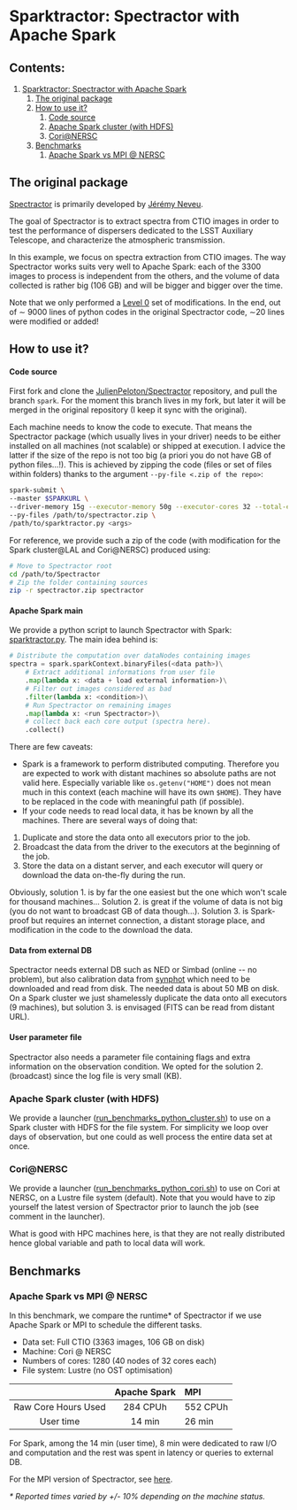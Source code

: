 # Sparktractor: Spectractor with Apache Spark <a name="Sparktractor--Spectractor-with-Apache-Spark"></a>

<!-- toc -->

## Contents:

1. [Sparktractor: Spectractor with Apache Spark](#Sparktractor--Spectractor-with-Apache-Spark)
   1. [The original package](#The-original-package)
   1. [How to use it?](#How-to-use-it?)
      1. [Code source](#Code-source)
      1. [Apache Spark cluster (with HDFS)](#Apache-Spark-cluster--with-HDFS-)
      1. [Cori@NERSC](#Cori@NERSC)
   1. [Benchmarks](#Benchmarks)
      1. [Apache Spark vs MPI @ NERSC](#Apache-Spark-vs-MPI-@-NERSC)

<!-- endtoc -->

## The original package <a name="The-original-package"></a>

[Spectractor](https://github.com/LSSTDESC/Spectractor) is primarily developed by [Jérémy Neveu](https://github.com/jeremyneveu).

The goal of Spectractor is to extract spectra from CTIO images in order to test the performance of dispersers dedicated to the LSST Auxiliary Telescope, and characterize the atmospheric transmission.

In this example, we focus on spectra extraction from CTIO images. The way Spectractor works suits very well to Apache Spark: each of the 3300 images to process is independent from the others, and the volume of data collected is rather big (106 GB) and will be bigger and bigger over the time.

Note that we only performed a [Level 0](https://github.com/astrolabsoftware/spark-lsst) set of modifications. In the end, out of ∼ 9000 lines of python codes in the original Spectractor code, ∼20 lines were modified or added!

## How to use it? <a name="How-to-use-it?"></a>

#### Code source

First fork and clone the [JulienPeloton/Spectractor](https://github.com/JulienPeloton/Spectractor) repository, and pull the branch `spark`. For the moment this branch lives in my fork, but later it will be merged in the original repository (I keep it sync with the original).

Each machine needs to know the code to execute. That means the Spectractor package (which usually lives in your driver) needs to be either installed on all machines (not scalable) or shipped at execution. I advice the latter if the size of the repo is not too big (a priori you do not have GB of python files...!). This is achieved by zipping the code (files or set of files within folders) thanks to the argument `--py-file <.zip of the repo>`:

```bash
spark-submit \
--master $SPARKURL \
--driver-memory 15g --executor-memory 50g --executor-cores 32 --total-executor-cores 1280 \
--py-files /path/to/spectractor.zip \
/path/to/sparktractor.py <args>
```

For reference, we provide such a zip of the code (with modification for the Spark cluster@LAL and Cori@NERSC) produced using:

```bash
# Move to Spectractor root 
cd /path/to/Spectractor
# Zip the folder containing sources
zip -r spectractor.zip spectractor
```

#### Apache Spark main

We provide a python script to launch Spectractor with Spark: [sparktractor.py](https://github.com/astrolabsoftware/spark-lsst/blob/master/Spectractor/sparktractor.py). The main idea behind is:

```python
# Distribute the computation over dataNodes containing images
spectra = spark.sparkContext.binaryFiles(<data path>)\
	# Extract additional informations from user file 
	.map(lambda x: <data + load external information>)\
	# Filter out images considered as bad 
	.filter(lambda x: <condition>)\
	# Run Spectractor on remaining images 
	.map(lambda x: <run Spectractor>)\
	# collect back each core output (spectra here).
	.collect()
```

There are few caveats:

- Spark is a framework to perform distributed computing. Therefore you are expected to work with distant machines so absolute paths are not valid here. Especially variable like `os.getenv("HOME")` does not mean much in this context (each machine will have its own `$HOME`). They have to be replaced in the code with meaningful path (if possible).
- If your code needs to read local data, it has be known by all the machines. There are several ways of doing that:
 1. Duplicate and store the data onto all executors prior to the job.
 2. Broadcast the data from the driver to the executors at the beginning of the job.
 3. Store the data on a distant server, and each executor will query or download the data on-the-fly during the run.

Obviously, solution 1. is by far the one easiest but the one which won't scale for thousand machines... Solution 2. is great if the volume of data is not big (you do not want to broadcast GB of data though...). Solution 3. is Spark-proof but requires an internet connection, a distant storage place, and modification in the code to the download the data.

#### Data from external DB

Spectractor needs external DB such as NED or Simbad (online -- no problem), but also calibration data from [synphot](http://astroconda.readthedocs.io/en/latest/) which need to be downloaded and read from disk. The needed data is about 50 MB on disk. On a Spark cluster we just shamelessly duplicate the data onto all executors (9 machines), but solution 3. is envisaged (FITS can be read from distant URL).

#### User parameter file

Spectractor also needs a parameter file containing flags and extra information on the observation condition. We opted for the solution 2. (broadcast) since the log file is very small (KB).

### Apache Spark cluster (with HDFS) <a name="Apache-Spark-cluster--with-HDFS-"></a>

We provide a launcher ([run_benchmarks_python_cluster.sh](https://github.com/astrolabsoftware/spark-lsst/blob/master/Spectractor/run_benchmarks_python_cluster.sh)) to use on a Spark cluster with HDFS for the file system. For simplicity we loop over days of observation, but one could as well process the entire data set at once.

### Cori@NERSC <a name="Cori@NERSC"></a>

We provide a launcher ([run_benchmarks_python_cori.sh](https://github.com/astrolabsoftware/spark-lsst/blob/master/Spectractor/run_benchmarks_python_cori.sh)) to use on Cori at NERSC, on a Lustre file system (default). Note that you would have to zip yourself the latest version of Spectractor prior to launch the job (see comment in the launcher).

What is good with HPC machines here, is that they are not really distributed hence global variable and path to local data will work.

## Benchmarks <a name="Benchmarks"></a>

### Apache Spark vs MPI @ NERSC <a name="Apache-Spark-vs-MPI-@-NERSC"></a>

In this benchmark, we compare the runtime* of Spectractor if we use Apache Spark or MPI to schedule the different tasks.

- Data set: Full CTIO (3363 images, 106 GB on disk)
- Machine: Cori @ NERSC
- Numbers of cores: 1280 (40 nodes of 32 cores each)
- File system: Lustre (no OST optimisation)

|                     |   Apache Spark  |      MPI      |
|:-------------------:|:---------------:|:--------------|
| Raw Core Hours Used | 284 CPUh        | 552 CPUh      |
| User time           | 14 min          | 26 min        |

For Spark, among the 14 min (user time), 8 min were dedicated to raw I/O and computation and the rest was spent in latency or queries to external DB.

For the MPI version of Spectractor, see [here](https://github.com/astrolabsoftware/spark-lsst/tree/master/Spectractor/mpi).

_* Reported times varied by +/- 10% depending on the machine status._